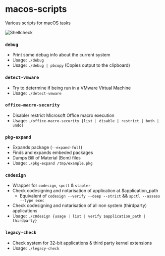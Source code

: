 # macos-scripts
Various scripts for macOS tasks

![Shellcheck](https://github.com/0xmachos/macos-scripts/workflows/Shellcheck/badge.svg)

### `debug`
- Print some debug info about the current system
- Usage: `./debug`
- Usage: `./debug | pbcopy` (Copies output to the clipboard)

### `detect-vmware`
- Try to determine if being run in a VMware Virtual Machine  
- Usage: `./detect-vmware`

### `office-macro-security`
- Disable/ restrict Microsoft Office macro execution
- Usage: `./office-macro-security {list | disable | restrict | both | undo}`

### `pkg-expand`
- Expands package (`--expand-full`)
- Finds and expands embeded packages 
- Dumps Bill of Material (Bom) files 
- Usage: `./pkg-expand /tmp/example.pkg`

### `c0design`
- Wrapper for `codesign`, `spctl` & `stapler`
- Check codesigning and notarisation of application at $application_path
  - Equivalent of `codesign --verify --deep --strict` && `spctl --assess --type exec`
- Check codesigning and notarisation of all non system (thirdparty) applications
- Usage: `./c0design {usage | list | verify $application_path | thirdparty}`


### `legacy-check`
- Check system for 32-bit applications & third party kernel extensions
- Usage: `./legacy-check`


